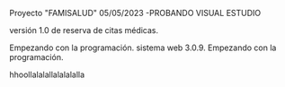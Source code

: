 Proyecto "FAMISALUD" 05/05/2023 -PROBANDO VISUAL ESTUDIO

versión 1.0 de reserva de citas médicas.

Empezando con la programación.
sistema web 3.0.9.
Empezando con la programación.

hhoollalalallalalalalla
